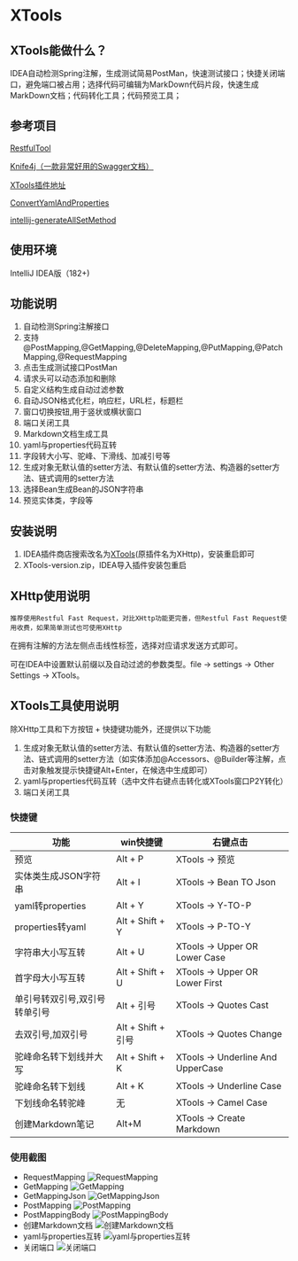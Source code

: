 # XTools

## XTools能做什么？

IDEA自动检测Spring注解，生成测试简易PostMan，快速测试接口；快捷关闭端口，避免端口被占用；选择代码可编辑为MarkDown代码片段，快速生成MarkDown文档；代码转化工具；代码预览工具；

## 参考项目

[RestfulTool](https://gitee.com/zys981029/RestfulTool)

[Knife4j（一款非常好用的Swagger文档）](https://doc.xiaominfo.com/)

[XTools插件地址](https://plugins.jetbrains.com/plugin/14400-xtools)

[ConvertYamlAndProperties](https://github.com/chencn/ConvertYamlAndProperties)

[intellij-generateAllSetMethod](https://github.com/gejun123456/intellij-generateAllSetMethod)

## 使用环境

IntelliJ IDEA版（182+)

## 功能说明

1. 自动检测Spring注解接口
2. 支持@PostMapping,@GetMapping,@DeleteMapping,@PutMapping,@PatchMapping,@RequestMapping
3. 点击生成测试接口PostMan
4. 请求头可以动态添加和删除
5. 自定义结构生成自动过滤参数
6. 自动JSON格式化栏，响应栏，URL栏，标题栏
7. 窗口切换按钮,用于竖状或横状窗口
8. 端口关闭工具
9. Markdown文档生成工具
10. yaml与properties代码互转
11. 字段转大小写、驼峰、下滑线、加减引号等
12. 生成对象无默认值的setter方法、有默认值的setter方法、构造器的setter方法、链式调用的setter方法
13. 选择Bean生成Bean的JSON字符串
14. 预览实体类，字段等

## 安装说明

1. IDEA插件商店搜索改名为[XTools](https://plugins.jetbrains.com/plugin/14400-xtools)(原插件名为XHttp)，安装重启即可 
2. XTools-version.zip，IDEA导入插件安装包重启

## XHttp使用说明

```  
推荐使用Restful Fast Request，对比XHttp功能更完善，但Restful Fast Request使用收费，如果简单测试也可使用XHttp
```

在拥有注解的方法左侧点击线性标签，选择对应请求发送方式即可。

可在IDEA中设置默认前缀以及自动过滤的参数类型。file -> settings -> Other Settings -> XTools。

## XTools工具使用说明

除XHttp工具和下方按钮 + 快捷键功能外，还提供以下功能

1. 生成对象无默认值的setter方法、有默认值的setter方法、构造器的setter方法、链式调用的setter方法（如实体添加@Accessors、@Builder等注解，点击对象触发提示快捷键Alt+Enter，在候选中生成即可）
2. yaml与properties代码互转（选中文件右键点击转化或XTools窗口P2Y转化）
3. 端口关闭工具

### 快捷键

| 功能              | win快捷键           | 右键点击                              |
|-----------------|------------------|-----------------------------------|
| 预览              | Alt + P          | XTools -> 预览                      |
| 实体类生成JSON字符串    | Alt + I          | XTools -> Bean TO Json            |
| yaml转properties | Alt + Y          | XTools -> Y-TO-P                  |
| properties转yaml | Alt + Shift + Y  | XTools -> P-TO-Y                  |
| 字符串大小写互转        | Alt + U          | XTools -> Upper OR Lower Case     |
| 首字母大小写互转        | Alt + Shift + U  | XTools -> Upper OR Lower First    |
| 单引号转双引号,双引号转单引号 | Alt + 引号         | XTools -> Quotes Cast             |
| 去双引号,加双引号       | Alt + Shift + 引号 | XTools -> Quotes Change           |
| 驼峰命名转下划线并大写     | Alt + Shift + K  | XTools -> Underline And UpperCase |
| 驼峰命名转下划线        | Alt + K          | XTools -> Underline Case          |
| 下划线命名转驼峰        | 无                | XTools -> Camel Case              |
| 创建Markdown笔记    | Alt+M            | XTools -> Create Markdown         |

### 使用截图

- RequestMapping
  ![RequestMapping](https://images.gitee.com/uploads/images/2021/0524/162324_fe6774c8_4832857.gif "requestmapping.gif")
- GetMapping
  ![GetMapping](https://images.gitee.com/uploads/images/2021/0524/162515_aeadf176_4832857.gif "getmapping.gif")
- GetMappingJson
  ![GetMappingJson](https://images.gitee.com/uploads/images/2021/0524/162526_e6c1b49c_4832857.gif "getmappingjson.gif")
- PostMapping
  ![PostMapping](https://images.gitee.com/uploads/images/2021/0524/162542_1197f1ae_4832857.gif "postmapping.gif")
- PostMappingBody
  ![PostMappingBody](https://images.gitee.com/uploads/images/2021/0524/162552_197413a3_4832857.gif "postmappingbody.gif")
- 创建Markdown文档
  ![创建Markdown文档](https://images.gitee.com/uploads/images/2021/0524/162608_b3171a38_4832857.gif "md.gif")
- yaml与properties互转
  ![yaml与properties互转](https://images.gitee.com/uploads/images/2021/0524/162623_1a19cb3c_4832857.gif "p2y.gif")
- 关闭端口
  ![关闭端口](https://images.gitee.com/uploads/images/2021/0524/162635_2c27e136_4832857.gif "port.gif")
